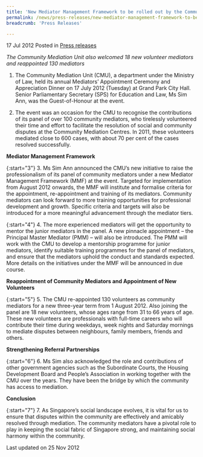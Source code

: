 ```yaml
---
title: 'New Mediator Management Framework to be rolled out by the Community Mediation Unit'
permalink: /news/press-releases/new-mediator-management-framework-to-be-rolled-out-by-the-community-mediation-unit/
breadcrumb: 'Press Releases'

---
```



17 Jul 2012 Posted in [Press releases](/news/press-releases)

*The Community Mediation Unit also welcomed 18 new volunteer mediators and reappointed 130 mediators*

1. The Community Mediation Unit (CMU), a department under the Ministry of Law, held its annual Mediators’ Appointment Ceremony and Appreciation Dinner on 17 July 2012 (Tuesday) at Grand Park City Hall. Senior Parliamentary Secretary (SPS) for Education and Law, Ms Sim Ann, was the Guest-of-Honour at the event.

2. The event was an occasion for the CMU to recognise the contributions of its panel of over 100 community mediators, who tirelessly volunteered their time and effort to facilitate the resolution of social and community disputes at the Community Mediation Centres. In 2011, these volunteers mediated close to 600 cases, with about 70 per cent of the cases resolved successfully.  

**Mediator Management Framework**

{:start="3"}
3. Ms Sim Ann announced the CMU’s new initiative to raise the professionalism of its panel of community mediators under a new Mediator Management Framework (MMF) at the event. Targeted for implementation from August 2012 onwards, the MMF will institute and formalise criteria for the appointment, re-appointment and training of its mediators. Community mediators can look forward to more training opportunities for professional development and growth. Specific criteria and targets will also be introduced for a more meaningful advancement through the mediator tiers.

{:start="4"}
4. The more experienced mediators will get the opportunity to mentor the junior mediators in the panel. A new pinnacle appointment – the Principal Master Mediator (PMM) – will also be introduced. The PMM will work with the CMU to develop a mentorship programme for junior mediators, identify suitable training programmes for the panel of mediators, and ensure that the mediators uphold the conduct and standards expected. More details on the initiatives under the MMF will be announced in due course.

**Reappointment of Community Mediators and Appointment of New Volunteers**

{:start="5"}
5. The CMU re-appointed 130 volunteers as community mediators for a new three-year term from 1 August 2012. Also joining the panel are 18 new volunteers, whose ages range from 31 to 66 years of age. These new volunteers are professionals with full-time careers who will contribute their time during weekdays, week nights and Saturday mornings to mediate disputes between neighbours, family members, friends and others.

**Strengthening Referral Partnerships**

{:start="6"}
6. Ms Sim also acknowledged the role and contributions of other government agencies such as the Subordinate Courts, the Housing Development Board and People’s Association in working together with the CMU over the years. They have been the bridge by which the community has access to mediation.


**Conclusion**

{:start="7"}
7. As Singapore’s social landscape evolves, it is vital for us to ensure that disputes within the community are effectively and amicably resolved through mediation. The community mediators have a pivotal role to play in keeping the social fabric of Singapore strong, and maintaining social harmony within the community.

<p class="right-side-updated">Last updated on 25 Nov 2012</p>
